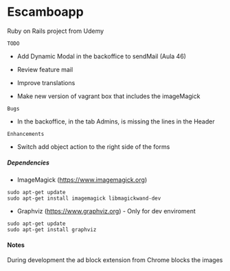 # Escamboapp
Ruby on Rails project from Udemy


`TODO`

* Add Dynamic Modal in the backoffice to sendMail (Aula 46)

* Review feature mail

* Improve translations

* Make new version of vagrant box that includes the imageMagick

`Bugs`

* In the backoffice, in the tab Admins, is missing the lines in the Header

`Enhancements`

*   Switch add object action to the right side of the forms


##### Dependencies

* ImageMagick (https://www.imagemagick.org)
 
```
sudo apt-get update
sudo apt-get install imagemagick libmagickwand-dev
```

* Graphviz (https://www.graphviz.org) - Only for dev enviroment

```
sudo apt-get update
sudo apt-get install graphviz
```
 
#### Notes

During development the ad block extension from Chrome blocks the images
